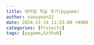 ```yaml
---
title: 애자일 학습 후기(pygame)
author: soooyeon22
date: 2024-11-14 11:53:00 +0900
categories: [Projects]
tags: [pygame,Github]
---
```

